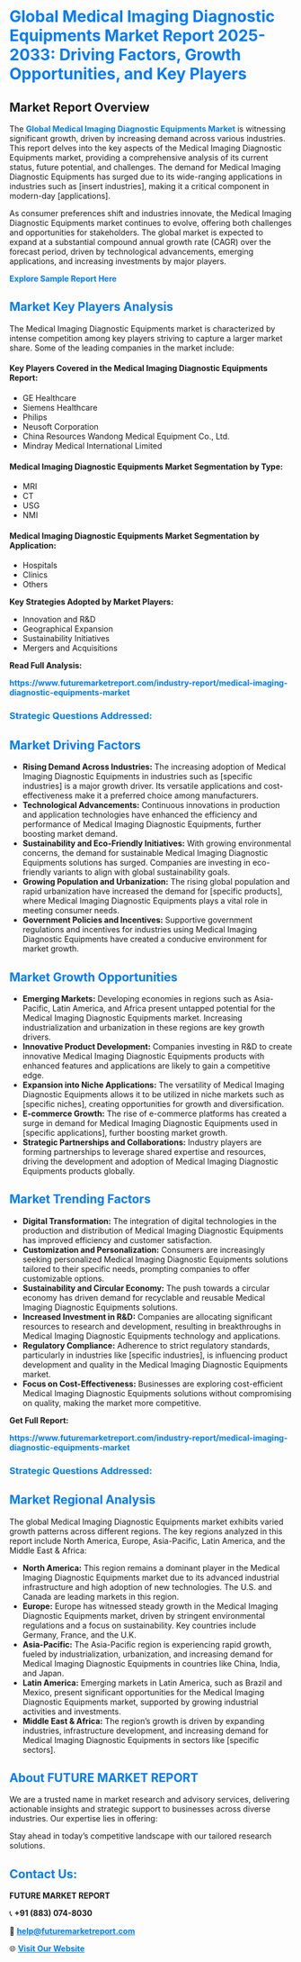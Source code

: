 <h1 style="color: #007BFF;">Global Medical Imaging Diagnostic Equipments Market Report 2025-2033: Driving Factors, Growth Opportunities, and Key Players</h1>

<section id="overview">
<h2>Market Report Overview</h2>
<p>The <a href="https://www.futuremarketreport.com/industry-report/medical-imaging-diagnostic-equipments-market" style="color: #007BFF; text-decoration: none;"><strong>Global Medical Imaging Diagnostic Equipments Market</strong></a> is witnessing significant growth, driven by increasing demand across various industries. This report delves into the key aspects of the Medical Imaging Diagnostic Equipments market, providing a comprehensive analysis of its current status, future potential, and challenges. The demand for Medical Imaging Diagnostic Equipments has surged due to its wide-ranging applications in industries such as [insert industries], making it a critical component in modern-day [applications].</p>
<p>As consumer preferences shift and industries innovate, the Medical Imaging Diagnostic Equipments market continues to evolve, offering both challenges and opportunities for stakeholders. The global market is expected to expand at a substantial compound annual growth rate (CAGR) over the forecast period, driven by technological advancements, emerging applications, and increasing investments by major players.</p>
</section>

<section id="overview">
<p><a href="https://www.futuremarketreport.com/request-sample/reportId=110140" style="color: #007BFF; text-decoration: none;"><strong>Explore Sample Report Here</strong></a></p>
</section>

<section id="key-players">
<h2 style="color: #007BFF;">Market Key Players Analysis</h2>
<p>The Medical Imaging Diagnostic Equipments market is characterized by intense competition among key players striving to capture a larger market share. Some of the leading companies in the market include:</p>
<h4>Key Players Covered in the Medical Imaging Diagnostic Equipments Report:</h4>
<ul><li>GE Healthcare</li><li>Siemens Healthcare</li><li>Philips</li><li>Neusoft Corporation</li><li>China Resources Wandong Medical Equipment Co., Ltd.</li><li>Mindray Medical International Limited</li></ul>
<h4>Medical Imaging Diagnostic Equipments Market Segmentation by Type:</h4>
<ul><li>MRI</li><li>CT</li><li>USG</li><li>NMI</li></ul>

<h4>Medical Imaging Diagnostic Equipments Market Segmentation by Application:</h4>
<ul><li>Hospitals</li><li>Clinics</li><li>Others</li></ul>
<p><strong>Key Strategies Adopted by Market Players:</strong></p>
<ul>
<li>Innovation and R&D</li>
<li>Geographical Expansion</li>
<li>Sustainability Initiatives</li>
<li>Mergers and Acquisitions</li>
</ul>
</section>

<section>
<p><strong>Read Full Analysis: </strong></p><a href="https://www.futuremarketreport.com/industry-report/medical-imaging-diagnostic-equipments-market" style="color: #007BFF; text-decoration: none;"><strong>https://www.futuremarketreport.com/industry-report/medical-imaging-diagnostic-equipments-market</strong></a>
<h3 style="color: #007BFF;">Strategic Questions Addressed:</h3>
</section>

<section id="driving-factors">
<h2 style="color: #007BFF;">Market Driving Factors</h2>
<ul>
<li><strong>Rising Demand Across Industries:</strong> The increasing adoption of Medical Imaging Diagnostic Equipments in industries such as [specific industries] is a major growth driver. Its versatile applications and cost-effectiveness make it a preferred choice among manufacturers.</li>
<li><strong>Technological Advancements:</strong> Continuous innovations in production and application technologies have enhanced the efficiency and performance of Medical Imaging Diagnostic Equipments, further boosting market demand.</li>
<li><strong>Sustainability and Eco-Friendly Initiatives:</strong> With growing environmental concerns, the demand for sustainable Medical Imaging Diagnostic Equipments solutions has surged. Companies are investing in eco-friendly variants to align with global sustainability goals.</li>
<li><strong>Growing Population and Urbanization:</strong> The rising global population and rapid urbanization have increased the demand for [specific products], where Medical Imaging Diagnostic Equipments plays a vital role in meeting consumer needs.</li>
<li><strong>Government Policies and Incentives:</strong> Supportive government regulations and incentives for industries using Medical Imaging Diagnostic Equipments have created a conducive environment for market growth.</li>
</ul>
</section>

<section id="growth-opportunities">
<h2 style="color: #007BFF;">Market Growth Opportunities</h2>
<ul>
<li><strong>Emerging Markets:</strong> Developing economies in regions such as Asia-Pacific, Latin America, and Africa present untapped potential for the Medical Imaging Diagnostic Equipments market. Increasing industrialization and urbanization in these regions are key growth drivers.</li>
<li><strong>Innovative Product Development:</strong> Companies investing in R&D to create innovative Medical Imaging Diagnostic Equipments products with enhanced features and applications are likely to gain a competitive edge.</li>
<li><strong>Expansion into Niche Applications:</strong> The versatility of Medical Imaging Diagnostic Equipments allows it to be utilized in niche markets such as [specific niches], creating opportunities for growth and diversification.</li>
<li><strong>E-commerce Growth:</strong> The rise of e-commerce platforms has created a surge in demand for Medical Imaging Diagnostic Equipments used in [specific applications], further boosting market growth.</li>
<li><strong>Strategic Partnerships and Collaborations:</strong> Industry players are forming partnerships to leverage shared expertise and resources, driving the development and adoption of Medical Imaging Diagnostic Equipments products globally.</li>
</ul>
</section>

<section id="trending-factors">
<h2 style="color: #007BFF;">Market Trending Factors</h2>
<ul>
<li><strong>Digital Transformation:</strong> The integration of digital technologies in the production and distribution of Medical Imaging Diagnostic Equipments has improved efficiency and customer satisfaction.</li>
<li><strong>Customization and Personalization:</strong> Consumers are increasingly seeking personalized Medical Imaging Diagnostic Equipments solutions tailored to their specific needs, prompting companies to offer customizable options.</li>
<li><strong>Sustainability and Circular Economy:</strong> The push towards a circular economy has driven demand for recyclable and reusable Medical Imaging Diagnostic Equipments solutions.</li>
<li><strong>Increased Investment in R&D:</strong> Companies are allocating significant resources to research and development, resulting in breakthroughs in Medical Imaging Diagnostic Equipments technology and applications.</li>
<li><strong>Regulatory Compliance:</strong> Adherence to strict regulatory standards, particularly in industries like [specific industries], is influencing product development and quality in the Medical Imaging Diagnostic Equipments market.</li>
<li><strong>Focus on Cost-Effectiveness:</strong> Businesses are exploring cost-efficient Medical Imaging Diagnostic Equipments solutions without compromising on quality, making the market more competitive.</li>
</ul>
</section>

<section>
<p><strong>Get Full Report: </strong></p><a href="https://www.futuremarketreport.com/industry-report/medical-imaging-diagnostic-equipments-market" style="color: #007BFF; text-decoration: none;"><strong>https://www.futuremarketreport.com/industry-report/medical-imaging-diagnostic-equipments-market</strong></a>
<h3 style="color: #007BFF;">Strategic Questions Addressed:</h3>
</section>


<section id="regional-analysis">
<h2 style="color: #007BFF;">Market Regional Analysis</h2>
<p>The global Medical Imaging Diagnostic Equipments market exhibits varied growth patterns across different regions. The key regions analyzed in this report include North America, Europe, Asia-Pacific, Latin America, and the Middle East & Africa:</p>
<ul>
<li><strong>North America:</strong> This region remains a dominant player in the Medical Imaging Diagnostic Equipments market due to its advanced industrial infrastructure and high adoption of new technologies. The U.S. and Canada are leading markets in this region.</li>
<li><strong>Europe:</strong> Europe has witnessed steady growth in the Medical Imaging Diagnostic Equipments market, driven by stringent environmental regulations and a focus on sustainability. Key countries include Germany, France, and the U.K.</li>
<li><strong>Asia-Pacific:</strong> The Asia-Pacific region is experiencing rapid growth, fueled by industrialization, urbanization, and increasing demand for Medical Imaging Diagnostic Equipments in countries like China, India, and Japan.</li>
<li><strong>Latin America:</strong> Emerging markets in Latin America, such as Brazil and Mexico, present significant opportunities for the Medical Imaging Diagnostic Equipments market, supported by growing industrial activities and investments.</li>
<li><strong>Middle East & Africa:</strong> The region’s growth is driven by expanding industries, infrastructure development, and increasing demand for Medical Imaging Diagnostic Equipments in sectors like [specific sectors].</li>
</ul>
</section>

<footer>
<h2 style="color: #007BFF;">About FUTURE MARKET REPORT</h2>
<p>We are a trusted name in market research and advisory services, delivering actionable insights and strategic support to businesses across diverse industries. Our expertise lies in offering:</p>

<p>Stay ahead in today’s competitive landscape with our tailored research solutions.</p>

<h2 style="color: #007BFF;">Contact Us:</h2>
<p><strong>FUTURE MARKET REPORT</strong></p>
<p>📞 <strong>+91 (883) 074-8030</strong></p>
<p>📧 <strong><a href="mailto:help@futuremarketreport.com" style="color: #007BFF;">help@futuremarketreport.com</a></strong></p>
<p>🌐 <strong><a href="https://www.futuremarketreport.com/" style="color: #007BFF;">Visit Our Website</a></strong></p>
</footer>
